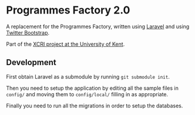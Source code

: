 # Programmes Factory 2.0

A replacement for the Programmes Factory, written using [Laravel](http://laravel.com) and using [Twitter Bootstrap](http://twitter.github.com/bootstrap/).

Part of the [XCRI project at the University of Kent](http://blogs.kent.ac.uk/kent-xcri/).

## Development

First obtain Laravel as a submodule by running `git submodule init`.

Then you need to setup the application by editing all the sample files in `config/` and moving them to `config/local/` filling in as appropriate.

Finally you need to run all the migrations in order to setup the databases.
